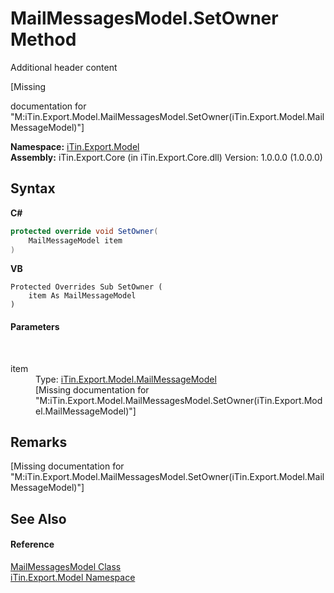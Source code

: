 # MailMessagesModel.SetOwner Method 
Additional header content 

\[Missing <summary> documentation for "M:iTin.Export.Model.MailMessagesModel.SetOwner(iTin.Export.Model.MailMessageModel)"\]

**Namespace:**&nbsp;<a href="ef57ffcc-e95e-b212-5a46-9aa6f5a3511f">iTin.Export.Model</a><br />**Assembly:**&nbsp;iTin.Export.Core (in iTin.Export.Core.dll) Version: 1.0.0.0 (1.0.0.0)

## Syntax

**C#**<br />
``` C#
protected override void SetOwner(
	MailMessageModel item
)
```

**VB**<br />
``` VB
Protected Overrides Sub SetOwner ( 
	item As MailMessageModel
)
```


#### Parameters
&nbsp;<dl><dt>item</dt><dd>Type: <a href="cadecb15-810c-f89c-f934-b20d7baf91b4">iTin.Export.Model.MailMessageModel</a><br />\[Missing <param name="item"/> documentation for "M:iTin.Export.Model.MailMessagesModel.SetOwner(iTin.Export.Model.MailMessageModel)"\]</dd></dl>

## Remarks
\[Missing <remarks> documentation for "M:iTin.Export.Model.MailMessagesModel.SetOwner(iTin.Export.Model.MailMessageModel)"\]

## See Also


#### Reference
<a href="7dd54d13-30d8-6912-4163-af42bf8ab42b">MailMessagesModel Class</a><br /><a href="ef57ffcc-e95e-b212-5a46-9aa6f5a3511f">iTin.Export.Model Namespace</a><br />